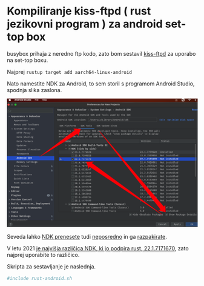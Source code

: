 # Kompiliranje kiss-ftpd ( rust jezikovni program ) za android set-top box

busybox prihaja z neredno ftp kodo, zato bom sestavil [kiss-ftpd](https://github.com/moparisthebest/kiss-ftpd) za uporabo na set-top boxu.

Najprej `rustup target add aarch64-linux-android`

Nato namestite NDK za Android, to sem storil s programom Android Studio, spodnja slika zaslona.

![](https://raw.githubusercontent.com/gcxfd/img/gh-pages/qcUqsK.png)

Seveda lahko [NDK prenesete](https://developer.android.com/ndk/downloads) tudi [neposredno](https://developer.android.com/ndk/downloads) in ga [razpakirate](https://developer.android.com/ndk/downloads).

V letu 2021 [je najvišja različica NDK, ki jo podpira rust, 22.1.7171670](https://github.com/mozilla/rust-android-gradle/issues/75#issuecomment-970179046), zato najprej uporabite to različico.

Skripta za sestavljanje je naslednja.

```bash
#include rust-android.sh
```